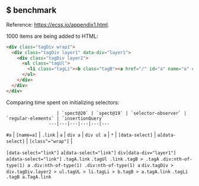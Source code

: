 ## $ benchmark

Reference: https://ecss.io/appendix1.html.

1000 items are being added to HTML:

```html
<div class="tagDiv wrap1">
  <div class="tagDiv layer1" data-div="layer1">
    <div class="tagDiv layer2">
      <ul class="tagUl">
        <li class="tagLi"><b class="tagB"><a href="/" id="a" name="a" class="tagA link" data-select="link">Select</a></b></li>
      </ul>
    </div>
  </div>
</div>
```

Comparing time spent on initializing selectors:

                       | `spect@20` | `spect@19` | `selector-observer` | `regular-elements` | `insertionQuery`
                    ---|---|---|---|---|---
`#a`                   |
`[name=a]`             |
`.link`                |
`a`                    |
`div a`                |
`div ul a`             |
`*`                    |
`[data-select]`        |
`a[data-select]`       |
`[class^="wrap"]`      |











`[data-select="link"]`
`a[data-select="link"]`
`div[data-div="layer1"] a[data-select="link"]`
`.tagA.link`
`.tagUl .link`
`.tagB > .tagA`
`.div:nth-of-type(1) a`
`.div:nth-of-type(1) .div:nth-of-type(1) a`
`div.tagDiv > div.tagDiv.layer2 > ul.tagUL > li.tagLi > b.tagB > a.tagA.link`
`.tagLi .tagB a.TagA.link`
